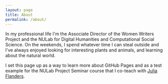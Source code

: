 ```yaml
---
layout: page
title: About
permalink: /about/
---
```


In my professional life I'm the Associate Director of the Women Writers Project and the NULab for Digital Humanities and Computational Social Science. On the weekends, I spend whatever time I can steal outside and I've always enjoyed looking for interesting plants and animals, and learning about the natural world. 

I set this page up as a way to learn more about GitHub Pages and as a test example for the NULab Project Seminar course that I co-teach with [Julia Flanders](https://juliaflanders.github.io/).